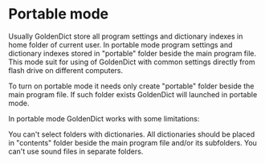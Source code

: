 # Portable mode

Usually GoldenDict store all program settings and dictionary indexes in home folder of current user. In portable mode program settings and dictionary indexes stored in "portable" folder beside the main program file. This mode suit for using of GoldenDict with common settings directly from flash drive on different computers.

To turn on portable mode it needs only create "portable" folder beside the main program file. If such folder exists GoldenDict will launched in portable mode.

In portable mode GoldenDict works with some limitations:

You can't select folders with dictionaries. All dictionaries should be placed in "contents" folder beside the main program file and/or its subfolders.
You can't use sound files in separate folders.

